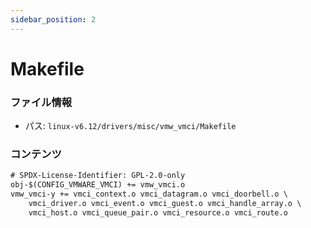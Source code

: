 ```yaml
---
sidebar_position: 2
---
```

# Makefile

### ファイル情報

- パス: `linux-v6.12/drivers/misc/vmw_vmci/Makefile`

### コンテンツ

```txt
# SPDX-License-Identifier: GPL-2.0-only
obj-$(CONFIG_VMWARE_VMCI) += vmw_vmci.o
vmw_vmci-y += vmci_context.o vmci_datagram.o vmci_doorbell.o \
	vmci_driver.o vmci_event.o vmci_guest.o vmci_handle_array.o \
	vmci_host.o vmci_queue_pair.o vmci_resource.o vmci_route.o

```
